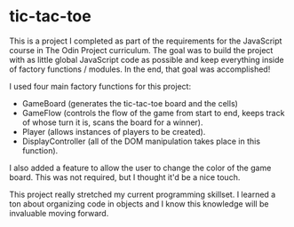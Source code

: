 # tic-tac-toe

This is a project I completed as part of the requirements for the JavaScript course in The Odin Project curriculum. The goal was to build the project with as little global JavaScript code as possible and keep everything inside of factory functions / modules. In the end, that goal was accomplished!

I used four main factory functions for this project:
  - GameBoard (generates the tic-tac-toe board and the cells)
  - GameFlow (controls the flow of the game from start to end, keeps track of whose turn it is, scans the board for a winner).
  - Player (allows instances of players to be created).
  - DisplayController (all of the DOM manipulation takes place in this function).

I also added a feature to allow the user to change the color of the game board. This was not required, but I thought it'd be a nice touch. 

This project really stretched my current programming skillset. I learned a ton about organizing code in objects and I know this knowledge will be invaluable moving forward.
